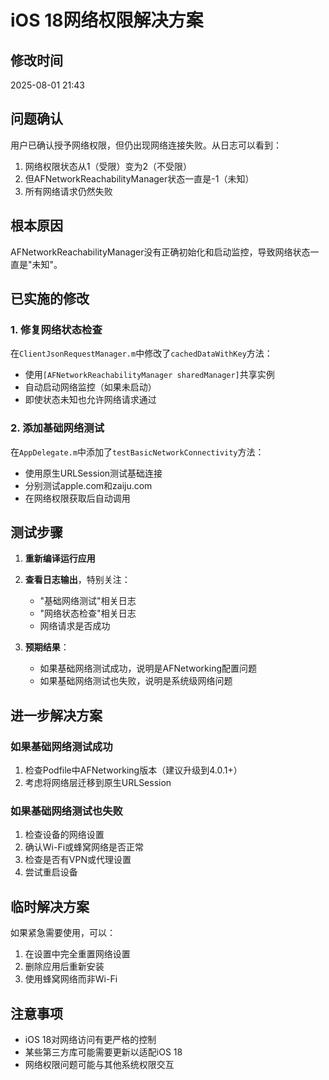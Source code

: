 # iOS 18网络权限解决方案

## 修改时间
2025-08-01 21:43

## 问题确认
用户已确认授予网络权限，但仍出现网络连接失败。从日志可以看到：
1. 网络权限状态从1（受限）变为2（不受限）
2. 但AFNetworkReachabilityManager状态一直是-1（未知）
3. 所有网络请求仍然失败

## 根本原因
AFNetworkReachabilityManager没有正确初始化和启动监控，导致网络状态一直是"未知"。

## 已实施的修改

### 1. 修复网络状态检查
在`ClientJsonRequestManager.m`中修改了`cachedDataWithKey`方法：
- 使用`[AFNetworkReachabilityManager sharedManager]`共享实例
- 自动启动网络监控（如果未启动）
- 即使状态未知也允许网络请求通过

### 2. 添加基础网络测试
在`AppDelegate.m`中添加了`testBasicNetworkConnectivity`方法：
- 使用原生URLSession测试基础连接
- 分别测试apple.com和zaiju.com
- 在网络权限获取后自动调用

## 测试步骤

1. **重新编译运行应用**
2. **查看日志输出**，特别关注：
   - "基础网络测试"相关日志
   - "网络状态检查"相关日志
   - 网络请求是否成功

3. **预期结果**：
   - 如果基础网络测试成功，说明是AFNetworking配置问题
   - 如果基础网络测试也失败，说明是系统级网络问题

## 进一步解决方案

### 如果基础网络测试成功
1. 检查Podfile中AFNetworking版本（建议升级到4.0.1+）
2. 考虑将网络层迁移到原生URLSession

### 如果基础网络测试也失败
1. 检查设备的网络设置
2. 确认Wi-Fi或蜂窝网络是否正常
3. 检查是否有VPN或代理设置
4. 尝试重启设备

## 临时解决方案
如果紧急需要使用，可以：
1. 在设置中完全重置网络设置
2. 删除应用后重新安装
3. 使用蜂窝网络而非Wi-Fi

## 注意事项
- iOS 18对网络访问有更严格的控制
- 某些第三方库可能需要更新以适配iOS 18
- 网络权限问题可能与其他系统权限交互
